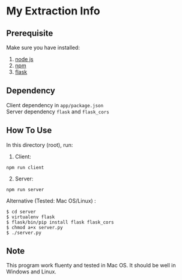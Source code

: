 # My Extraction Info 

## Prerequisite
Make sure you have installed:
1. [node js](https://nodejs.org/en/)
2. [npm](https://www.npmjs.com/get-npm)
3. [flask](https://pypi.org/project/Flask/)

## Dependency
Client dependency in `app/package.json`
<br>
Server dependency `flask` and `flask_cors`

## How To Use
In this directory (root), run:
1. Client:
```
npm run client
```
2. Server:
```
npm run server
```
Alternative (Tested: Mac OS/Linux) :
```
$ cd server
$ virtualenv flask
$ flask/bin/pip install flask flask_cors
$ chmod a+x server.py
$ ./server.py
```


## Note
This program work fluenty and tested in Mac OS. It should be well in Windows and Linux.